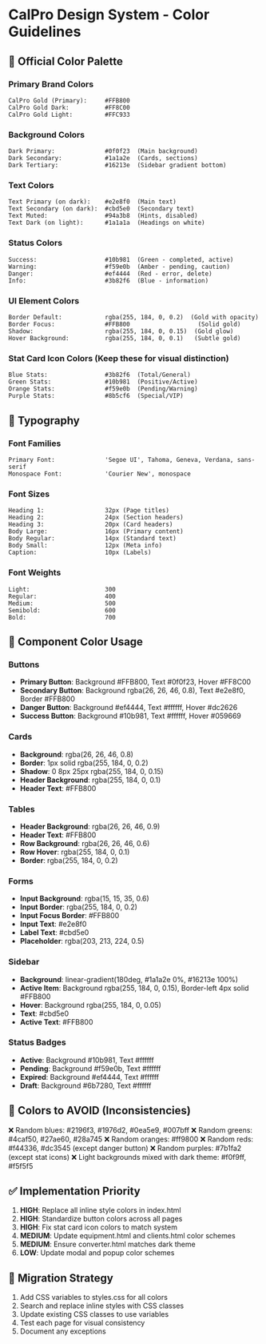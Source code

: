 # CalPro Design System - Color Guidelines

## 🎨 Official Color Palette

### Primary Brand Colors
```
CalPro Gold (Primary):     #FFB800
CalPro Gold Dark:          #FF8C00
CalPro Gold Light:         #FFC933
```

### Background Colors
```
Dark Primary:              #0f0f23  (Main background)
Dark Secondary:            #1a1a2e  (Cards, sections)
Dark Tertiary:             #16213e  (Sidebar gradient bottom)
```

### Text Colors
```
Text Primary (on dark):    #e2e8f0  (Main text)
Text Secondary (on dark):  #cbd5e0  (Secondary text)
Text Muted:                #94a3b8  (Hints, disabled)
Text Dark (on light):      #1a1a1a  (Headings on white)
```

### Status Colors
```
Success:                   #10b981  (Green - completed, active)
Warning:                   #f59e0b  (Amber - pending, caution)
Danger:                    #ef4444  (Red - error, delete)
Info:                      #3b82f6  (Blue - information)
```

### UI Element Colors
```
Border Default:            rgba(255, 184, 0, 0.2)  (Gold with opacity)
Border Focus:              #FFB800                   (Solid gold)
Shadow:                    rgba(255, 184, 0, 0.15)  (Gold glow)
Hover Background:          rgba(255, 184, 0, 0.1)   (Subtle gold)
```

### Stat Card Icon Colors (Keep these for visual distinction)
```
Blue Stats:                #3b82f6  (Total/General)
Green Stats:               #10b981  (Positive/Active)
Orange Stats:              #f59e0b  (Pending/Warning)
Purple Stats:              #8b5cf6  (Special/VIP)
```

## 📏 Typography

### Font Families
```
Primary Font:              'Segoe UI', Tahoma, Geneva, Verdana, sans-serif
Monospace Font:            'Courier New', monospace
```

### Font Sizes
```
Heading 1:                 32px (Page titles)
Heading 2:                 24px (Section headers)
Heading 3:                 20px (Card headers)
Body Large:                16px (Primary content)
Body Regular:              14px (Standard text)
Body Small:                12px (Meta info)
Caption:                   10px (Labels)
```

### Font Weights
```
Light:                     300
Regular:                   400
Medium:                    500
Semibold:                  600
Bold:                      700
```

## 🎯 Component Color Usage

### Buttons
- **Primary Button**: Background #FFB800, Text #0f0f23, Hover #FF8C00
- **Secondary Button**: Background rgba(26, 26, 46, 0.8), Text #e2e8f0, Border #FFB800
- **Danger Button**: Background #ef4444, Text #ffffff, Hover #dc2626
- **Success Button**: Background #10b981, Text #ffffff, Hover #059669

### Cards
- **Background**: rgba(26, 26, 46, 0.8)
- **Border**: 1px solid rgba(255, 184, 0, 0.2)
- **Shadow**: 0 8px 25px rgba(255, 184, 0, 0.15)
- **Header Background**: rgba(255, 184, 0, 0.1)
- **Header Text**: #FFB800

### Tables
- **Header Background**: rgba(26, 26, 46, 0.9)
- **Header Text**: #FFB800
- **Row Background**: rgba(26, 26, 46, 0.6)
- **Row Hover**: rgba(255, 184, 0, 0.1)
- **Border**: rgba(255, 184, 0, 0.2)

### Forms
- **Input Background**: rgba(15, 15, 35, 0.6)
- **Input Border**: rgba(255, 184, 0, 0.2)
- **Input Focus Border**: #FFB800
- **Input Text**: #e2e8f0
- **Label Text**: #cbd5e0
- **Placeholder**: rgba(203, 213, 224, 0.5)

### Sidebar
- **Background**: linear-gradient(180deg, #1a1a2e 0%, #16213e 100%)
- **Active Item**: Background rgba(255, 184, 0, 0.15), Border-left 4px solid #FFB800
- **Hover**: Background rgba(255, 184, 0, 0.05)
- **Text**: #cbd5e0
- **Active Text**: #FFB800

### Status Badges
- **Active**: Background #10b981, Text #ffffff
- **Pending**: Background #f59e0b, Text #ffffff
- **Expired**: Background #ef4444, Text #ffffff
- **Draft**: Background #6b7280, Text #ffffff

## 🚫 Colors to AVOID (Inconsistencies)

❌ Random blues: #2196f3, #1976d2, #0ea5e9, #007bff
❌ Random greens: #4caf50, #27ae60, #28a745
❌ Random oranges: #ff9800
❌ Random reds: #f44336, #dc3545 (except danger button)
❌ Random purples: #7b1fa2 (except stat icons)
❌ Light backgrounds mixed with dark theme: #f0f9ff, #f5f5f5

## ✅ Implementation Priority

1. **HIGH**: Replace all inline style colors in index.html
2. **HIGH**: Standardize button colors across all pages
3. **HIGH**: Fix stat card icon colors to match system
4. **MEDIUM**: Update equipment.html and clients.html color schemes
5. **MEDIUM**: Ensure converter.html matches dark theme
6. **LOW**: Update modal and popup color schemes

## 🔄 Migration Strategy

1. Add CSS variables to styles.css for all colors
2. Search and replace inline styles with CSS classes
3. Update existing CSS classes to use variables
4. Test each page for visual consistency
5. Document any exceptions
